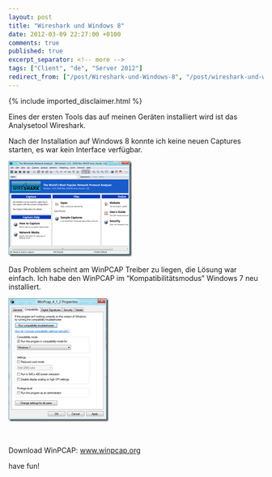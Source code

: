 ```yaml
---
layout: post
title: "Wireshark und Windows 8"
date: 2012-03-09 22:27:00 +0100
comments: true
published: true
excerpt_separator: <!-- more -->
tags: ["Client", "de", "Server 2012"]
redirect_from: ["/post/Wireshark-und-Windows-8", "/post/wireshark-und-windows-8"]
---
```

<!-- more -->
{% include imported_disclaimer.html %}
<p>Eines der ersten Tools das auf meinen Ger&auml;ten installiert wird ist das Analysetool Wireshark.</p>
<p>Nach der Installation auf Windows 8 konnte ich keine neuen Captures starten, es war kein Interface verf&uuml;gbar.</p>
<p><a href="/assets/image_397.png"><img style="background-image: none; padding-top: 0px; padding-left: 0px; margin: 0px; display: inline; padding-right: 0px; border: 0px;" title="image" src="/assets/image_thumb_395.png" alt="image" width="244" height="189" border="0" /></a></p>
<p>Das Problem scheint am WinPCAP Treiber zu liegen, die L&ouml;sung war einfach. Ich habe den WinPCAP im &ldquo;Kompatibilit&auml;tsmodus&rdquo; Windows 7 neu installiert.</p>
<p><a href="/assets/image_398.png"><img style="background-image: none; padding-top: 0px; padding-left: 0px; margin: 0px; display: inline; padding-right: 0px; border: 0px;" title="image" src="/assets/image_thumb_396.png" alt="image" width="198" height="244" border="0" /></a></p>
<p>&nbsp;</p>
<p>Download WinPCAP: <a href="http://www.winpcap.org">www.winpcap.org</a></p>
<p>have fun!</p>
